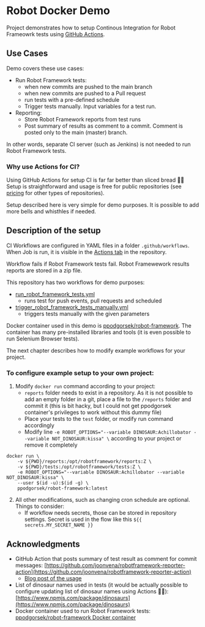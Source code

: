 # Robot Docker Demo

Project demonstrates how to setup Continous Integration for Robot Frameowrk tests using [GitHub Actions](https://docs.github.com/en/actions).

## Use Cases

Demo covers these use cases:

* Run Robot Framework tests:
    * when new commits are pushed to the main branch
    * when new commits are pushed to a Pull request
    * run tests with a pre-defined schedule
    * Trigger tests manually. Input variables for a test run.
* Reporting:
    * Store Robot Framework reports from test runs
    * Post summary of results as comment to a commit. Comment is posted only to the main (master) branch.

In other words, separate CI server (such as Jenkins) is not needed to run Robot Framework tests. 

### Why use Actions for CI?

Using GitHub Actions for setup CI is far  far better than sliced bread 🥯🎉 Setup is straightforward and usage is free for public repositories (see [pricing](https://github.com/pricing) for other types of repositories).

Setup described here is very simple for demo purposes. It is possible to add more bells and whisthles if needed.

## Description of the setup

CI Workflows are configured in YAML files in a folder `.github/workflows`. When Job is run, it is visible in the [Actions tab](https://github.com/laojala/robot_docker_demo/actions) in the repository. 

Workflow fails if Robot Framework tests fail. Robot Framewework results reports are stored in a zip file.

This repository has two workflows for demo purposes:
* [run_robot_framework_tests.yml](.github/workflows/run_robot_framework_tests.yml)
    * runs test for push events, pull requests and scheduled
* [trigger_robot_framework_tests_manually.yml](.github/workflows/trigger_robot_framework_tests_manually.yml)
    * triggers tests manually with the given parameters

Docker container used in this demo is [ppodgorsek/robot-framework](https://hub.docker.com/r/ppodgorsek/robot-framework). The container has many pre-installed libraries and tools (it is even possible to run Selenium Browser tests).

The next chapter describes how to modify example workflows for your project.

### To configure example setup to your own project:

1. Modify `docker run` command according to your project:
    * `reports` folder needs to exist in a repository. As it is not possible to add an empty folder in a git, place a file to the `/reports` folder and commit it (this is bit hacky, but I could not get ppodgorsek container's privileges to work without this dummy file)
    * Place your tests to the `test` folder, or modify run command accordingly
    * Modify line `-e ROBOT_OPTIONS="--variable DINOSAUR:Achillobator --variable NOT_DINOSAUR:kissa" \` according to your project or remove it completely

```
docker run \
    -v ${PWD}/reports:/opt/robotframework/reports:Z \
    -v ${PWD}/tests:/opt/robotframework/tests:Z \
    -e ROBOT_OPTIONS="--variable DINOSAUR:Achillobator --variable NOT_DINOSAUR:kissa" \
    --user $(id -u):$(id -g) \
    ppodgorsek/robot-framework:latest
```

2. All other modifications, such as changing cron schedule are optional. Things to consider:
    * If workflow needs secrets, those can be stored in repository settings. Secret is used in the flow like this `${{ secrets.MY_SECRET_NAME }}`

## Acknowledgments

* GitHub Action that posts summary of test result as comment for commit messages: [https://github.com/joonvena/robotframework-reporter-action](https://github.com/joonvena/robotframework-reporter-action)
    * [Blog post of the usage](https://medium.com/faun/robot-framework-testing-using-github-actions-e0aa8df16fd8)
* List of dinosaur names used in tests (it would be actually possible to configure updating list of dinosaur names using Actions 🦕🦖): [https://www.npmjs.com/package/dinosaurs](https://www.npmjs.com/package/dinosaurs)
* Docker container used to run Robot Framework tests: [ppodgorsek/robot-framework Docker container](https://hub.docker.com/r/ppodgorsek/robot-framework)
